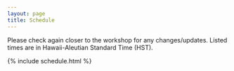 ```yaml
---
layout: page
title: Schedule
---
```


Please check again closer to the workshop for any changes/updates. Listed times are in Hawaii-Aleutian Standard Time (HST). 


{% include schedule.html %}


